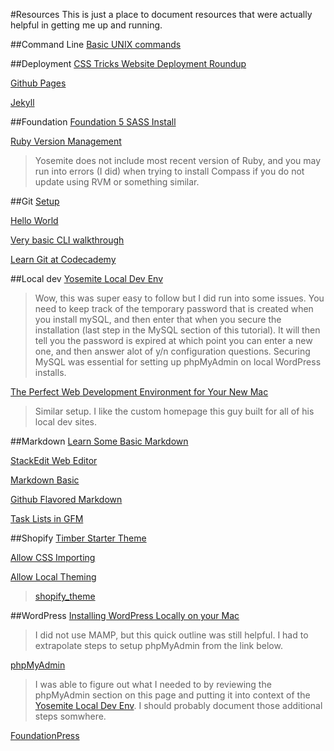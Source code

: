 #Resources
This is just a place to document resources that were actually helpful in getting me up and running.

##Command Line
[Basic UNIX commands](http://mally.stanford.edu/~sr/computing/basic-unix.html)

##Deployment
[CSS Tricks Website Deployment Roundup](https://css-tricks.com/deployment/)

[Github Pages](https://pages.github.com/)

[Jekyll](http://jekyllrb.com/)

##Foundation
[Foundation 5 SASS Install](http://foundation.zurb.com/docs/sass.html)

[Ruby Version Management](https://rvm.io/)
>Yosemite does not include most recent version of Ruby, and you may run into errors (I did) when trying to install Compass if you do not update using RVM or something similar.

##Git
[Setup](https://help.github.com/articles/set-up-git/)

[Hello World](https://guides.github.com/activities/hello-world/)

[Very basic CLI walkthrough](https://try.github.io/levels/1/challenges/1)

[Learn Git at Codecademy](https://www.codecademy.com/learn/learn-git)

##Local dev
[Yosemite Local Dev Env](https://echo.co/blog/os-x-1010-yosemite-local-development-environment-apache-php-and-mysql-homebrew)
>Wow, this was super easy to follow but I did run into some issues. You need to keep track of the temporary password that is created when you install mySQL, and then enter that when you secure the installation (last step in the MySQL section of this tutorial). It will then tell you the password is expired at which point you can enter a new one, and then answer alot of y/n configuration questions. Securing MySQL was essential for setting up phpMyAdmin on local WordPress installs.

[The Perfect Web Development Environment for Your New Mac](https://mallinson.ca/osx-web-development/)
>Similar setup. I like the custom homepage this guy built for all of his local dev sites.

##Markdown
[Learn Some Basic Markdown](http://www.makeuseof.com/tag/learning-markdown-write-web-faster/)

[StackEdit Web Editor](https://stackedit.io/editor#)

[Markdown Basic](https://help.github.com/articles/markdown-basics/)

[Github Flavored Markdown](https://help.github.com/articles/github-flavored-markdown/)

[Task Lists in GFM](https://github.com/blog/1375%0A-task-lists-in-gfm-issues-pulls-comments)

##Shopify
[Timber Starter Theme](https://github.com/Shopify/Timber)

[Allow CSS Importing](https://github.com/Shopify/shopify-css-import)

[Allow Local Theming](https://github.com/Shopify/shopify_theme)
>[shopify_theme](http://shopify.github.io/shopify_theme/)

##WordPress
[Installing WordPress Locally on your Mac](https://codex.wordpress.org/Installing_WordPress_Locally_on_Your_Mac_With_MAMP)
>I did not use MAMP, but this quick outline was still helpful. I had to extrapolate steps to setup phpMyAdmin from the link below.

[phpMyAdmin](http://coolestguidesontheplanet.com/get-apache-mysql-php-phpmyadmin-working-osx-10-10-yosemite/)
>I was able to figure out what I needed to by reviewing the phpMyAdmin section on this page and putting it into context of the [Yosemite Local Dev Env](https://echo.co/blog/os-x-1010-yosemite-local-development-environment-apache-php-and-mysql-homebrew). I should probably document those additional steps somwhere.

[FoundationPress](https://foundationpress.olefredrik.com/)
